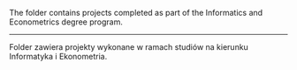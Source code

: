 The folder contains projects completed as part of the Informatics and Econometrics degree program.

---
Folder zawiera projekty wykonane w ramach studiów na kierunku Informatyka i Ekonometria.
